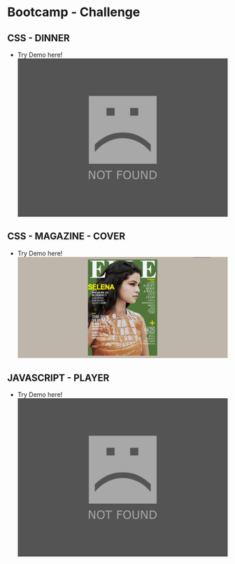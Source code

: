 # Bootcamp - Challenge

## CSS - DINNER
* Try Demo here!
![alt](https://github.com/BrigitteNikoll/bootcamp-challenge/blob/main/img-demo/not-found-image-15383864787lu.jpg?raw=true)

## CSS - MAGAZINE - COVER
* Try Demo here!
![alt](https://github.com/BrigitteNikoll/bootcamp-challenge/blob/main/img-demo/Screenshot_1.png?raw=true)

## JAVASCRIPT - PLAYER
* Try Demo here!
![alt](https://github.com/BrigitteNikoll/bootcamp-challenge/blob/main/img-demo/not-found-image-15383864787lu.jpg?raw=true)